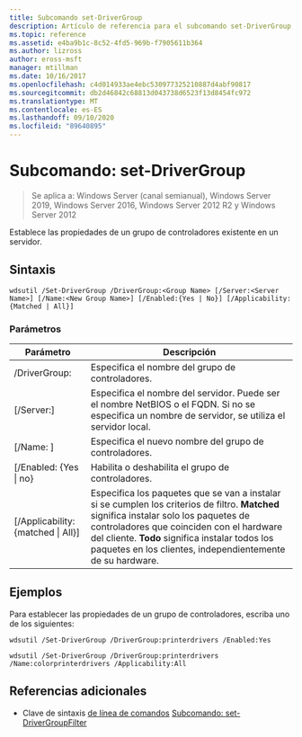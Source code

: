 ```yaml
---
title: Subcomando set-DriverGroup
description: Artículo de referencia para el subcomando set-DriverGroup, que establece las propiedades de un grupo de controladores existente en un servidor.
ms.topic: reference
ms.assetid: e4ba9b1c-8c52-4fd5-969b-f7905611b364
ms.author: lizross
author: eross-msft
manager: mtillman
ms.date: 10/16/2017
ms.openlocfilehash: c4d014933ae4ebc530977325210887d4abf90817
ms.sourcegitcommit: db2d46842c68813d043738d6523f13d8454fc972
ms.translationtype: MT
ms.contentlocale: es-ES
ms.lasthandoff: 09/10/2020
ms.locfileid: "89640895"
---
```

# <a name="subcommand-set-drivergroup"></a>Subcomando: set-DriverGroup

> Se aplica a: Windows Server (canal semianual), Windows Server 2019, Windows Server 2016, Windows Server 2012 R2 y Windows Server 2012

Establece las propiedades de un grupo de controladores existente en un servidor.

## <a name="syntax"></a>Sintaxis
```
wdsutil /Set-DriverGroup /DriverGroup:<Group Name> [/Server:<Server Name>] [/Name:<New Group Name>] [/Enabled:{Yes | No}] [/Applicability:{Matched | All}]
```
### <a name="parameters"></a>Parámetros
|Parámetro|Descripción|
|-------|--------|
|/DriverGroup:<Group Name>|Especifica el nombre del grupo de controladores.|
|[/Server:<Server name>]|Especifica el nombre del servidor. Puede ser el nombre NetBIOS o el FQDN. Si no se especifica un nombre de servidor, se utiliza el servidor local.|
|[/Name: <New Group Name> ]|Especifica el nuevo nombre del grupo de controladores.|
|[/Enabled: {Yes &#124; no}|Habilita o deshabilita el grupo de controladores.|
|[/Applicability: {matched &#124; All}]|Especifica los paquetes que se van a instalar si se cumplen los criterios de filtro. **Matched** significa instalar solo los paquetes de controladores que coinciden con el hardware del cliente. **Todo** significa instalar todos los paquetes en los clientes, independientemente de su hardware.|
## <a name="examples"></a>Ejemplos
Para establecer las propiedades de un grupo de controladores, escriba uno de los siguientes:
```
wdsutil /Set-DriverGroup /DriverGroup:printerdrivers /Enabled:Yes
```
```
wdsutil /Set-DriverGroup /DriverGroup:printerdrivers /Name:colorprinterdrivers /Applicability:All
```
## <a name="additional-references"></a>Referencias adicionales
- Clave de sintaxis [de línea de comandos](command-line-syntax-key.md) 
 [Subcomando: set-DriverGroupFilter](subcommand-set-drivergroupfilter.md)
